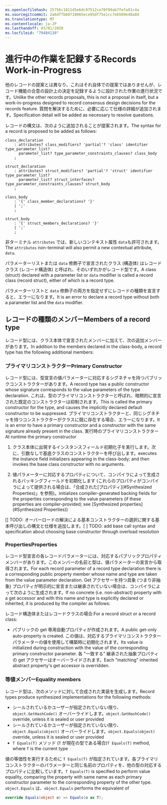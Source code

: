```yaml
---
ms.openlocfilehash: 25756c1811d5e6dc97512ce70f99ab7fefa91c4a
ms.sourcegitcommit: 2a6dffb60718065ece95df75e1cc7eb509e48a8d
ms.translationtype: MT
ms.contentlocale: ja-JP
ms.lasthandoff: 03/01/2020
ms.locfileid: "79484130"
---
```

# <a name="records-work-in-progress"></a><span data-ttu-id="7e9db-101">進行中の作業を記録する</span><span class="sxs-lookup"><span data-stu-id="7e9db-101">Records Work-in-Progress</span></span>

<span data-ttu-id="7e9db-102">他のレコードの提案とは異なり、これはそれ自体での提案ではありませんが、レコード機能の合意の設計上の決定を記録するように設計された作業の進行状況です。</span><span class="sxs-lookup"><span data-stu-id="7e9db-102">Unlike the other records proposals, this is not a proposal in itself, but a work-in-progress designed to record consensus design decisions for the records feature.</span></span> <span data-ttu-id="7e9db-103">質問を解決するために、必要に応じて仕様の詳細が追加されます。</span><span class="sxs-lookup"><span data-stu-id="7e9db-103">Specification detail will be added as necessary to resolve questions.</span></span>

<span data-ttu-id="7e9db-104">レコードの構文は、次のように追加されることが提案されます。</span><span class="sxs-lookup"><span data-stu-id="7e9db-104">The syntax for a record is proposed to be added as follows:</span></span>

```antlr
class_declaration
    : attributes? class_modifiers? 'partial'? 'class' identifier type_parameter_list?
      parameter_list? type_parameter_constraints_clauses? class_body
    ;

struct_declaration
    : attributes? struct_modifiers? 'partial'? 'struct' identifier type_parameter_list?
      parameter_list? struct_interfaces? type_parameter_constraints_clauses? struct_body
    ;

class_body
    : '{' class_member_declarations? '}'
    | ';'
    ;

struct_body
    : '{' struct_members_declarations? '}'
    | ';'
    ;
```

<span data-ttu-id="7e9db-105">非ターミナル `attributes` では、新しいコンテキスト属性 `data`も許可されます。</span><span class="sxs-lookup"><span data-stu-id="7e9db-105">The `attributes` non-terminal will also permit a new contextual attribute, `data`.</span></span>

<span data-ttu-id="7e9db-106">パラメーターリストまたは `data` 修飾子で宣言されたクラス (構造体) はレコードクラス (レコード構造体) と呼ばれ、そのいずれかがレコード型です。</span><span class="sxs-lookup"><span data-stu-id="7e9db-106">A class (struct) declared with a parameter list or `data` modifier is called a record class (record struct), either of which is a record type.</span></span>

<span data-ttu-id="7e9db-107">パラメーターリストと `data` 修飾子の両方を指定せずにレコードの種類を宣言すると、エラーになります。</span><span class="sxs-lookup"><span data-stu-id="7e9db-107">It is an error to declare a record type without both a parameter list and the `data` modifier.</span></span>

## <a name="members-of-a-record-type"></a><span data-ttu-id="7e9db-108">レコードの種類のメンバー</span><span class="sxs-lookup"><span data-stu-id="7e9db-108">Members of a record type</span></span>

<span data-ttu-id="7e9db-109">レコード型には、クラス本体で宣言されたメンバーに加えて、次の追加メンバーがあります。</span><span class="sxs-lookup"><span data-stu-id="7e9db-109">In addition to the members declared in the class-body, a record type has the following additional members:</span></span>

### <a name="primary-constructor"></a><span data-ttu-id="7e9db-110">プライマリコンストラクター</span><span class="sxs-lookup"><span data-stu-id="7e9db-110">Primary Constructor</span></span>

<span data-ttu-id="7e9db-111">レコード型には、型宣言の値パラメーターに対応するシグネチャを持つパブリックコンストラクターがあります。</span><span class="sxs-lookup"><span data-stu-id="7e9db-111">A record type has a public constructor whose signature corresponds to the value parameters of the type declaration.</span></span> <span data-ttu-id="7e9db-112">これは、型のプライマリコンストラクターと呼ばれ、暗黙的に宣言された既定のコンストラクターは抑制されます。</span><span class="sxs-lookup"><span data-stu-id="7e9db-112">This is called the primary constructor for the type, and causes the implicitly declared default constructor to be suppressed.</span></span> <span data-ttu-id="7e9db-113">プライマリコンストラクターと、同じシグネチャを持つコンストラクターがクラスに既に存在する場合、エラーになります。</span><span class="sxs-lookup"><span data-stu-id="7e9db-113">It is an error to have a primary constructor and a constructor with the same signature already present in the class.</span></span>
<span data-ttu-id="7e9db-114">実行時のプライマリコンストラクター</span><span class="sxs-lookup"><span data-stu-id="7e9db-114">At runtime the primary constructor</span></span> 

1. <span data-ttu-id="7e9db-115">クラス本体に出現するインスタンスフィールド初期化子を実行します。次に、引数なしで基底クラスのコンストラクターを呼び出します。</span><span class="sxs-lookup"><span data-stu-id="7e9db-115">executes the instance field initializers appearing in the class-body; and then  invokes the base class constructor with no arguments.</span></span>

1. <span data-ttu-id="7e9db-116">値パラメーターに対応するプロパティについて、コンパイラによって生成されるバッキングフィールドを初期化します (これらのプロパティがコンパイラによって提供される場合は、「合成された[プロパティ](#Synthesized Properties)」を参照)。</span><span class="sxs-lookup"><span data-stu-id="7e9db-116">initializes compiler-generated backing fields for the properties corresponding to the value parameters (if these properties are compiler-provided; see [Synthesized properties](#Synthesized Properties))</span></span>


<span data-ttu-id="7e9db-117">[] TODO: オーバーロードの解決による基本コンストラクターの選択に関する基本呼び出しの構文と仕様を追加します。</span><span class="sxs-lookup"><span data-stu-id="7e9db-117">[ ] TODO: add base call syntax and specification about choosing base constructor through overload resolution</span></span>

### <a name="properties"></a><span data-ttu-id="7e9db-118">Properties</span><span class="sxs-lookup"><span data-stu-id="7e9db-118">Properties</span></span>

<span data-ttu-id="7e9db-119">レコード型宣言の各レコードパラメーターには、対応するパブリックプロパティメンバーがあります。このメンバーの名前と型は、値パラメーターの宣言から取得されます。</span><span class="sxs-lookup"><span data-stu-id="7e9db-119">For each record parameter of a record type declaration there is a corresponding public property member whose name and type are taken from the value parameter declaration.</span></span> <span data-ttu-id="7e9db-120">Get アクセサーを持つ具象 (つまり非抽象) プロパティが明示的に宣言または継承されていない場合は、コンパイラによって次のように生成されます。</span><span class="sxs-lookup"><span data-stu-id="7e9db-120">If no concrete (i.e. non-abstract) property with a get accessor and with this name and type is explicitly declared or inherited, it is produced by the compiler as follows:</span></span>

<span data-ttu-id="7e9db-121">レコード構造体またはレコードクラスの場合:</span><span class="sxs-lookup"><span data-stu-id="7e9db-121">For a record struct or a record class:</span></span>

* <span data-ttu-id="7e9db-122">パブリックの get 専用自動プロパティが作成されます。</span><span class="sxs-lookup"><span data-stu-id="7e9db-122">A public get-only auto-property is created.</span></span> <span data-ttu-id="7e9db-123">この値は、対応するプライマリコンストラクターパラメーターの値を使用して構築時に初期化されます。</span><span class="sxs-lookup"><span data-stu-id="7e9db-123">Its value is initialized during construction with the value of the corresponding primary constructor parameter.</span></span> <span data-ttu-id="7e9db-124">各 "一致する" 継承された抽象プロパティの get アクセサーはオーバーライドされます。</span><span class="sxs-lookup"><span data-stu-id="7e9db-124">Each "matching" inherited abstract property's get accessor is overridden.</span></span>

### <a name="equality-members"></a><span data-ttu-id="7e9db-125">等値メンバー</span><span class="sxs-lookup"><span data-stu-id="7e9db-125">Equality members</span></span>

<span data-ttu-id="7e9db-126">レコード型は、次のメソッドに対して合成された実装を生成します。</span><span class="sxs-lookup"><span data-stu-id="7e9db-126">Record types produce synthesized implementations for the following methods:</span></span>

* <span data-ttu-id="7e9db-127">シールされているかユーザーが指定されていない限り、`object.GetHashCode()` オーバーライドします。</span><span class="sxs-lookup"><span data-stu-id="7e9db-127">`object.GetHashCode()` override, unless it is sealed or user provided</span></span>
* <span data-ttu-id="7e9db-128">シールされているかユーザーが指定されていない限り、`object.Equals(object)` オーバーライドします。</span><span class="sxs-lookup"><span data-stu-id="7e9db-128">`object.Equals(object)` override, unless it is sealed or user provided</span></span>
* <span data-ttu-id="7e9db-129">`T Equals(T)` メソッド (`T` が現在の型である場合)</span><span class="sxs-lookup"><span data-stu-id="7e9db-129">`T Equals(T)` method, where `T` is the current type</span></span>

<span data-ttu-id="7e9db-130">値の等価性を実行するために `T Equals(T)` が指定されています。各プライマリコンストラクターのパラメーターと同じ名前のプロパティを、他の型の対応するプロパティに比較しています。</span><span class="sxs-lookup"><span data-stu-id="7e9db-130">`T Equals(T)` is specified to perform value equality, comparing the property with same name as each primary constructor parameter to the corresponding property of the other type.</span></span>
<span data-ttu-id="7e9db-131">`object.Equals` は、</span><span class="sxs-lookup"><span data-stu-id="7e9db-131">`object.Equals` performs the equivalent of</span></span>

```C#
override Equals(object o) => Equals(o as T);
```
